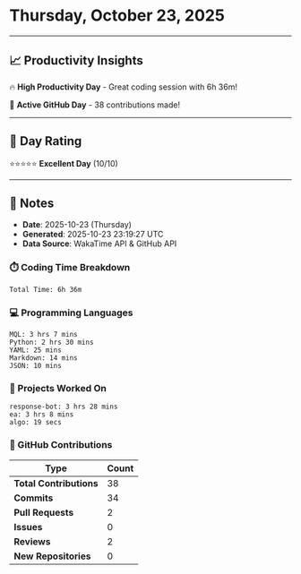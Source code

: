 # Thursday, October 23, 2025

---

## 📈 Productivity Insights

🔥 **High Productivity Day** - Great coding session with 6h 36m!

🚀 **Active GitHub Day** - 38 contributions made!

---

## 🎯 Day Rating

⭐⭐⭐⭐⭐ **Excellent Day** (10/10)

---

## 📝 Notes

- **Date**: 2025-10-23 (Thursday)
- **Generated**: 2025-10-23 23:19:27 UTC
- **Data Source**: WakaTime API & GitHub API


### ⏱️ Coding Time Breakdown

```
Total Time: 6h 36m
```

### 💻 Programming Languages

```
MQL: 3 hrs 7 mins
Python: 2 hrs 30 mins
YAML: 25 mins
Markdown: 14 mins
JSON: 10 mins
```

### 📂 Projects Worked On

```
response-bot: 3 hrs 28 mins
ea: 3 hrs 8 mins
algo: 19 secs

```


### 🐙 GitHub Contributions

| Type | Count |
|------|-------|
| **Total Contributions** | 38 |
| **Commits** | 34 |
| **Pull Requests** | 2 |
| **Issues** | 0 |
| **Reviews** | 2 |
| **New Repositories** | 0 |

